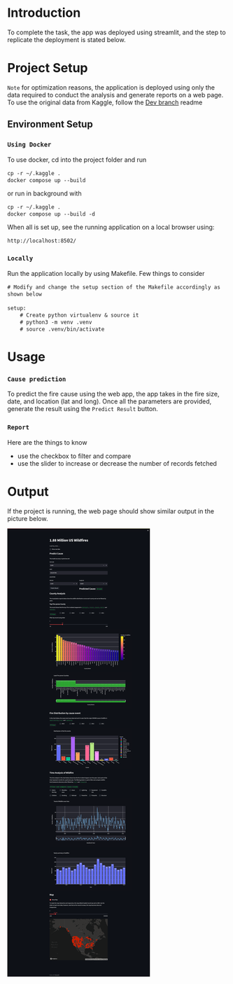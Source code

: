 # Introduction
To complete the task, the app was deployed using streamlit, and the step to replicate the deployment is stated below.

# Project Setup
`Note` for optimization reasons, the application is deployed using only the data required to conduct the analysis and generate reports on a web page. To use the original data from Kaggle, follow the [Dev branch](https://github.com/dit-x/us-wildfire-test/tree/dev) readme


## Environment Setup
### `Using Docker`
To use docker, cd into the project folder and run 
``` shell
cp -r ~/.kaggle .
docker compose up --build 
```
or run in background with
``` shell
cp -r ~/.kaggle .
docker compose up --build -d
```
When all is set up, see the running application on a local browser using:
``` shell
http://localhost:8502/
```

### `Locally`
Run the application locally by using Makefile. Few things to consider 
``` text
# Modify and change the setup section of the Makefile accordingly as shown below

setup:
    # Create python virtualenv & source it
    # python3 -m venv .venv
    # source .venv/bin/activate
```

# Usage
### `Cause prediction`
To predict the fire cause using the web app, the app takes in the fire size, date, and location (lat and long). Once all the parameters are provided, generate the result using the `Predict Result` button.
### `Report`
Here are the things to know
- use the checkbox to filter and compare
- use the slider to increase or decrease the number of records fetched



# Output
If the project is running, the web page should show similar output in the picture below.

<img src="sample_image.png" alt="Alt text" title="Optional title">
